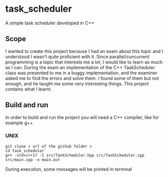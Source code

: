 # task_scheduler
A simple task scheduler developed in C++

## Scope
I wanted to create this project because I had an exam about this topic and I understood I wasn't quite proficient with it.
Since parallel/cuncurrent programming is a topic that interests me a lot, I would like to learn as much as I can.
During the exam an implementation of the C++ TaskScheduler class was presented to me in a buggy implementation, and the
examiner asked me to find the errors and solve them. I found some of them but not enough, and he taught me some very interesting things.
This project contains what I learnt.

## Build and run
In order to build and run the project you will need a C++ compiler, like for example g++

### UNIX
```
git clone < url of the github folder >
cd task_scheduler`
g++ -std=c++17 -I src/TaskScheduler.hpp src/TaskScheduler.cpp src/main.cpp -o main.out
```

During execution, some messages will be printed in terminal
